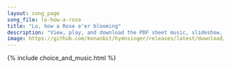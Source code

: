 ```yaml
---
layout: song_page
song_file: lo-how-a-rose
title: "Lo, how a Rose e'er blooming"
description: "View, play, and download the PDF sheet music, slideshow, and audio. Lyrics: Lo, how a Rose e'er blooming from tender stem has sprung! Of Jesse's lineage coming as saints of old have sung. It came a flow'ret bright, amid the co... english christian 4part winter"
image: https://github.com/kenanbit/hymnsinger/releases/latest/download/lo-how-a-rose-trad.png
---
```


{% include choice_and_music.html %}